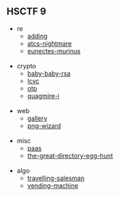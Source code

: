 ## HSCTF 9
- re
    + [adding](./adding/)
    + [atcs-nightmare](./atcs_nightmare/)
    + [eunectes-murinus](./eunectes_murinus/)
    <br/>
- crypto
    + [baby-baby-rsa](./baby_baby_rsa/)
    + [lcvc](./lcvc/)
    + [otp](./otp/)
    + [quagmire-i](./quagmire_i/)
    <br/>
- web
    + [gallery](./gallery/)
    + [png-wizard](./png_wizard/)
    <br/>
- misc
    + [paas](./paas/)
    + [the-great-directory-egg-hunt](./the_great_directory_egg_hunt/)
    <br/>
- algo
    + [travelling-salesman](./vending_machine/)
    + [vending-machine](./vending_machine/)